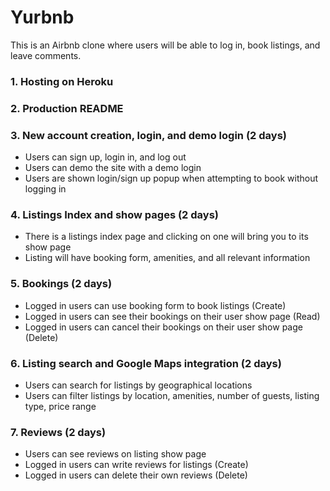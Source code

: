 # Yurbnb

This is an Airbnb clone where users will be able to log in, book listings, and leave comments.

### 1. Hosting on Heroku

### 2. Production README

### 3. New account creation, login, and demo login (2 days)
   * Users can sign up, login in, and log out
   * Users can demo the site with a demo login
   * Users are shown login/sign up popup when attempting to book without logging in

### 4. Listings Index and show pages (2 days)
   * There is a listings index page and clicking on one will bring you to its show page
   * Listing will have booking form, amenities, and all relevant information

### 5. Bookings (2 days)
   * Logged in users can use booking form to book listings (Create)
   * Logged in users can see their bookings on their user show page (Read)
   * Logged in users can cancel their bookings on their user show page (Delete)

### 6. Listing search and Google Maps integration (2 days)
   * Users can search for listings by geographical locations
   * Users can filter listings by location, amenities, number of guests, listing type, price range

### 7. Reviews (2 days)
   * Users can see reviews on listing show page
   * Logged in users can write reviews for listings (Create)
   * Logged in users can delete their own reviews (Delete)
